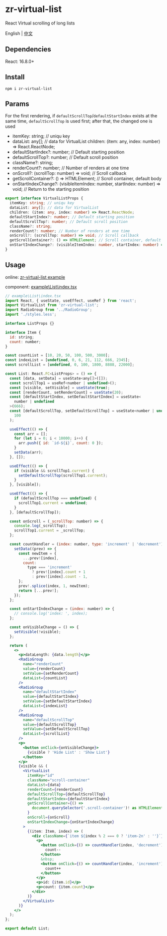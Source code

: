 # zr-virtual-list 

React Virtual scrolling of long lists

English | [中文](./README_zh.md)


## Dependencies
React: 16.8.0+


## Install

```
npm i zr-virtual-list
```


## Params
For the first rendering, if `defaultScrollTop`/`defaultStartIndex` exists at the same time, `defaultScrollTop` is used first; after that, the changed one is used

- itemKey: string; // uniqu key
- dataList: any[]; // data for VirtualList
  children: (item: any, index: number) => React.ReactNode;
- defaultStartIndex?: number; // Default starting position
- defaultScrollTop?: number; // Default scroll position
- className?: string;
- renderCount?: number; // Number of renders at one time
- onScroll?: (scrollTop: number) => void; // Scroll callback
- getScrollContainer?: () => HTMLElement; // Scroll container, default body
- onStartIndexChange?: (visibleItemIndex: number, startIndex: number) => void; // Return to the starting position

```typescript
export interface VirtualListProps {
  itemKey: string; // uniqu key
  dataList: any[]; // data for VirtualList
  children: (item: any, index: number) => React.ReactNode;
  defaultStartIndex?: number; // Default starting position
  defaultScrollTop?: number; // Default scroll position
  className?: string;
  renderCount?: number; // Number of renders at one time
  onScroll?: (scrollTop: number) => void; // Scroll callback
  getScrollContainer?: () => HTMLElement; // Scroll container, default body
  onStartIndexChange?: (visibleItemIndex: number, startIndex: number) => void; // Return to the starting position
}
```


## Usage

online: [zr-virtual-list example](zero9527.github.io/zr-virtual-list)

component: [example\List\index.tsx]("./example/List/index.tsx")


```jsx
// example\List\index.tsx
import React, { useState, useEffect, useRef } from 'react';
import VirtualList from 'zr-virtual-list';
import RadioGroup from '../RadioGroup';
import './styles.less';

interface ListProps {}

interface Item {
  id: string;
  count: number;
}

const countList = [10, 20, 50, 100, 500, 3000];
const indexList = [undefined, 0, 6, 21, 112, 666, 2345];
const scrollList = [undefined, 0, 100, 1800, 8888, 22000];

const List: React.FC<ListProps> = () => {
  const [data, setData] = useState<any[]>([]);
  const scrollTop1 = useRef<number | undefined>();
  const [visible, setVisible] = useState(true);
  const [renderCount, setRenderCount] = useState(20);
  const [defaultStartIndex, setDefaultStartIndex] = useState<
    number | undefined
  >(666);
  const [defaultScrollTop, setDefaultScrollTop] = useState<number | undefined>(
    100
  );

  useEffect(() => {
    const arr = [];
    for (let i = 0; i < 10000; i++) {
      arr.push({ id: `id-${i}`, count: 0 });
    }
    setData(arr);
  }, []);

  useEffect(() => {
    if (visible && scrollTop1.current) {
      setDefaultScrollTop(scrollTop1.current);
    }
  }, [visible]);

  useEffect(() => {
    if (defaultScrollTop === undefined) {
      scrollTop1.current = undefined;
    }
  }, [defaultScrollTop]);

  const onScroll = (_scrollTop: number) => {
    console.log(_scrollTop);
    scrollTop1.current = _scrollTop;
  };

  const countHandler = (index: number, type: 'increment' | 'decrement') => {
    setData((prev) => {
      const newItem = {
        ...prev![index],
        count:
          type === 'increment'
            ? prev![index].count + 1
            : prev![index].count - 1,
      };
      prev!.splice(index, 1, newItem);
      return [...prev!];
    });
  };

  const onStartIndexChange = (index: number) => {
    // console.log('index: ', index);
  };

  const onVisibleChange = () => {
    setVisible(!visible);
  };

  return (
    <>
      <p>dataLength: {data.length}</p>
      <RadioGroup
        name="renderCount"
        value={renderCount}
        setValue={setRenderCount}
        dataList={countList}
      />
      <RadioGroup
        name="defaultStartIndex"
        value={defaultStartIndex}
        setValue={setDefaultStartIndex}
        dataList={indexList}
      />
      <RadioGroup
        name="defaultScrollTop"
        value={defaultScrollTop}
        setValue={setDefaultScrollTop}
        dataList={scrollList}
      />
      <p>
        <button onClick={onVisibleChange}>
          {visible ? 'Hide List' : 'Show List'}
        </button>
      </p>
      {visible && (
        <VirtualList
          itemKey="id"
          className="scroll-container"
          dataList={data}
          renderCount={renderCount}
          defaultScrollTop={defaultScrollTop}
          defaultStartIndex={defaultStartIndex}
          getScrollContainer={() =>
            document.querySelector('.scroll-container')! as HTMLElement
          }
          onScroll={onScroll}
          onStartIndexChange={onStartIndexChange}
        >
          {(item: Item, index) => (
            <div className={`item ${index % 2 === 0 ? 'item-2n' : ''}`}>
              <p>
                <button onClick={() => countHandler(index, 'decrement')}>
                  count--
                </button>
                &nbsp;
                <button onClick={() => countHandler(index, 'increment')}>
                  count++
                </button>
              </p>
              <p>id: {item.id}</p>
              <p>count: {item.count}</p>
            </div>
          )}
        </VirtualList>
      )}
    </>
  );
};

export default List;
```
